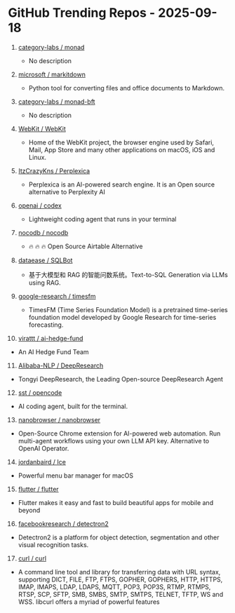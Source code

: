 # GitHub Trending Repos - 2025-09-18

1. [category-labs /    monad](https://github.com/category-labs/monad)
   - No description

2. [microsoft /    markitdown](https://github.com/microsoft/markitdown)
   - Python tool for converting files and office documents to Markdown.

3. [category-labs /    monad-bft](https://github.com/category-labs/monad-bft)
   - No description

4. [WebKit /    WebKit](https://github.com/WebKit/WebKit)
   - Home of the WebKit project, the browser engine used by Safari, Mail, App Store and many other applications on macOS, iOS and Linux.

5. [ItzCrazyKns /    Perplexica](https://github.com/ItzCrazyKns/Perplexica)
   - Perplexica is an AI-powered search engine. It is an Open source alternative to Perplexity AI

6. [openai /    codex](https://github.com/openai/codex)
   - Lightweight coding agent that runs in your terminal

7. [nocodb /    nocodb](https://github.com/nocodb/nocodb)
   - 🔥 🔥 🔥 Open Source Airtable Alternative

8. [dataease /    SQLBot](https://github.com/dataease/SQLBot)
   - 基于大模型和 RAG 的智能问数系统。Text-to-SQL Generation via LLMs using RAG.

9. [google-research /    timesfm](https://github.com/google-research/timesfm)
   - TimesFM (Time Series Foundation Model) is a pretrained time-series foundation model developed by Google Research for time-series forecasting.

10. [virattt /    ai-hedge-fund](https://github.com/virattt/ai-hedge-fund)
   - An AI Hedge Fund Team

11. [Alibaba-NLP /    DeepResearch](https://github.com/Alibaba-NLP/DeepResearch)
   - Tongyi DeepResearch, the Leading Open-source DeepResearch Agent

12. [sst /    opencode](https://github.com/sst/opencode)
   - AI coding agent, built for the terminal.

13. [nanobrowser /    nanobrowser](https://github.com/nanobrowser/nanobrowser)
   - Open-Source Chrome extension for AI-powered web automation. Run multi-agent workflows using your own LLM API key. Alternative to OpenAI Operator.

14. [jordanbaird /    Ice](https://github.com/jordanbaird/Ice)
   - Powerful menu bar manager for macOS

15. [flutter /    flutter](https://github.com/flutter/flutter)
   - Flutter makes it easy and fast to build beautiful apps for mobile and beyond

16. [facebookresearch /    detectron2](https://github.com/facebookresearch/detectron2)
   - Detectron2 is a platform for object detection, segmentation and other visual recognition tasks.

17. [curl /    curl](https://github.com/curl/curl)
   - A command line tool and library for transferring data with URL syntax, supporting DICT, FILE, FTP, FTPS, GOPHER, GOPHERS, HTTP, HTTPS, IMAP, IMAPS, LDAP, LDAPS, MQTT, POP3, POP3S, RTMP, RTMPS, RTSP, SCP, SFTP, SMB, SMBS, SMTP, SMTPS, TELNET, TFTP, WS and WSS. libcurl offers a myriad of powerful features

